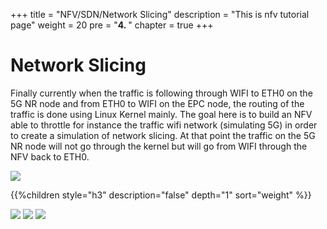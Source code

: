 +++
title = "NFV/SDN/Network Slicing"
description = "This is nfv tutorial page"
weight = 20 
pre = "<b>4. </b>"
chapter = true
+++

# Network Slicing

Finally currently when the traffic is following through WIFI to ETH0 on the 5G NR node and from ETH0 to WIFI on the EPC node, the routing of the 
traffic is done using Linux Kernel mainly.
The goal here is to build an NFV able to throttle for instance the traffic wifi network (simulating 5G) in order to create a simulation of 
network slicing. At that point the traffic on the 5G NR node will not go through the kernel but will go from WIFI through the NFV back to ETH0. 

<!--more-->

![](/images/hack4easy/logo_akraino_edge_stack.png)

{{%children style="h3" description="false" depth="1" sort="weight" %}}

![](/images/hack4easy/logo_fdio_header.png)
![](/images/hack4easy/logo_onap_2017.png)
![](/images/hack4easy/opnfv_logo_wp.png)
